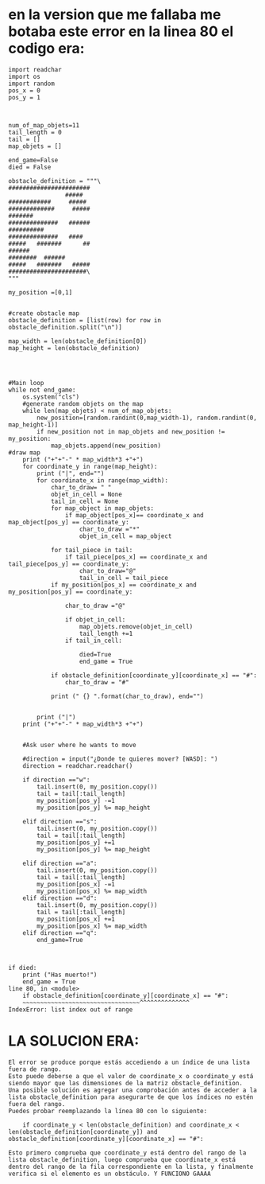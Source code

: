 # en la version que me fallaba me botaba este error en la linea 80 el codigo era:
    import readchar
    import os
    import random
    pos_x = 0
    pos_y = 1



    num_of_map_objets=11
    tail_length = 0
    tail = []
    map_objets = []

    end_game=False
    died = False

    obstacle_definition = """\
    #######################
                    #####
    ############     #####
    #############     #####
    #######
    ##############   ######  
    ##########
    ##############   ####
    #####   #######      ##
    ######
    ########  ######
    #####   #######   #####
    ######################\
    """

    my_position =[0,1]


    #create obstacle map
    obstacle_definition = [list(row) for row in obstacle_definition.split("\n")]

    map_width = len(obstacle_definition[0])
    map_height = len(obstacle_definition)




    #Main loop
    while not end_game:
        os.system("cls")
        #generate random objets on the map
        while len(map_objets) < num_of_map_objets:
            new_position=[random.randint(0,map_width-1), random.randint(0, map_height-1)]
            if new_position not in map_objets and new_position != my_position:
                map_objets.append(new_position)
    #draw map
        print ("+"+"-" * map_width*3 +"+")
        for coordinate_y in range(map_height):
            print ("|", end="")
            for coordinate_x in range(map_width):
                char_to_draw= " "
                objet_in_cell = None
                tail_in_cell = None
                for map_object in map_objets:
                    if map_object[pos_x]== coordinate_x and map_object[pos_y] == coordinate_y:
                        char_to_draw ="*"
                        objet_in_cell = map_object

                for tail_piece in tail:
                    if tail_piece[pos_x] == coordinate_x and tail_piece[pos_y] == coordinate_y:
                        char_to_draw="@"
                        tail_in_cell = tail_piece
                if my_position[pos_x] == coordinate_x and my_position[pos_y] == coordinate_y:
                    
                    char_to_draw ="@"

                    if objet_in_cell:
                        map_objets.remove(objet_in_cell)
                        tail_length +=1
                    if tail_in_cell:
                        
                        died=True
                        end_game = True
                
                if obstacle_definition[coordinate_y][coordinate_x] == "#":
                    char_to_draw = "#"

                print (" {} ".format(char_to_draw), end="")
                
        
            print ("|")
        print ("+"+"-" * map_width*3 +"+")
        

        #Ask user where he wants to move

        #direction = input("¿Donde te quieres mover? [WASD]: ")
        direction = readchar.readchar()

        if direction =="w":
            tail.insert(0, my_position.copy())
            tail = tail[:tail_length]
            my_position[pos_y] -=1
            my_position[pos_y] %= map_height

        elif direction =="s":
            tail.insert(0, my_position.copy())
            tail = tail[:tail_length]
            my_position[pos_y] +=1
            my_position[pos_y] %= map_height

        elif direction =="a":
            tail.insert(0, my_position.copy())
            tail = tail[:tail_length]
            my_position[pos_x] -=1
            my_position[pos_x] %= map_width
        elif direction =="d":
            tail.insert(0, my_position.copy())
            tail = tail[:tail_length]
            my_position[pos_x] +=1
            my_position[pos_x] %= map_width   
        elif direction =="q":
            end_game=True

    

    if died:
        print ("Has muerto!")
        end_game = True
    line 80, in <module>
        if obstacle_definition[coordinate_y][coordinate_x] == "#":       
        ~~~~~~~~~~~~~~~~~~~~~~~~~~~~~~~~~^^^^^^^^^^^^^^
    IndexError: list index out of range

# LA SOLUCION ERA: 
    El error se produce porque estás accediendo a un índice de una lista fuera de rango.
    Esto puede deberse a que el valor de coordinate_x o coordinate_y está siendo mayor que las dimensiones de la matriz obstacle_definition.
    Una posible solución es agregar una comprobación antes de acceder a la lista obstacle_definition para asegurarte de que los índices no estén fuera del rango.
    Puedes probar reemplazando la línea 80 con lo siguiente:

        if coordinate_y < len(obstacle_definition) and coordinate_x < len(obstacle_definition[coordinate_y]) and obstacle_definition[coordinate_y][coordinate_x] == "#":

    Esto primero comprueba que coordinate_y está dentro del rango de la lista obstacle_definition, luego comprueba que coordinate_x está dentro del rango de la fila correspondiente en la lista, y finalmente verifica si el elemento es un obstáculo. Y FUNCIONO GAAAA
